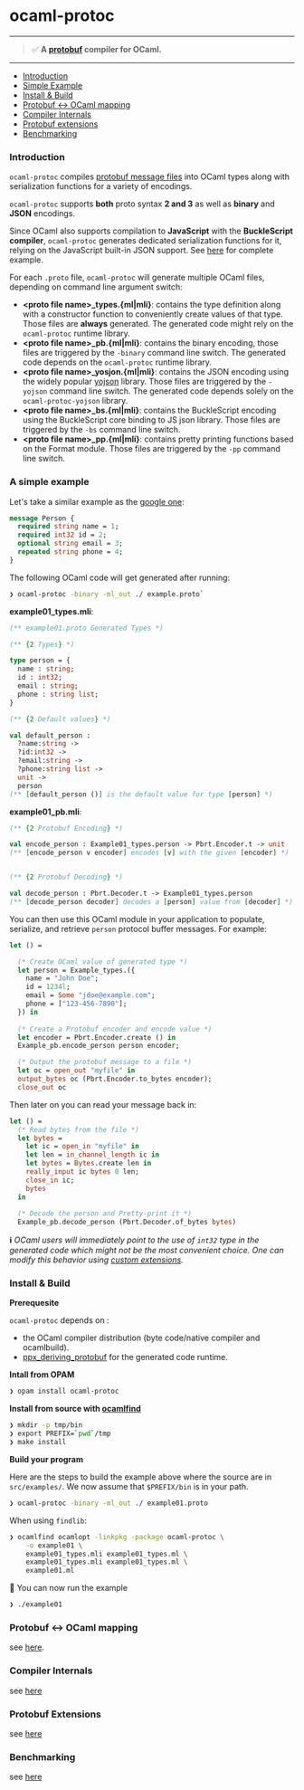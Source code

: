 # ocaml-protoc
-----
> ✅ **A [protobuf](https://goo.gl/YqNT7Q) compiler for OCaml.** 
----


* [Introduction](#introduction)
* [Simple Example](#a-simple-example)
* [Install & Build](#install-build)
* [Protobuf <-> OCaml mapping](doc/protobuf_ocaml_mapping.md)
* [Compiler Internals](doc/compiler_internals.md)
* [Protobuf extensions](doc/ocaml_extensions.md)
* [Benchmarking](doc/benchmarking.md)

### Introduction 

`ocaml-protoc` compiles [protobuf message files](https://goo.gl/YqNT7Q) into 
OCaml types along with serialization functions for a variety of encodings.

`ocaml-protoc` supports **both** proto syntax **2 and 3** as well as **binary** and **JSON** encodings. 

Since OCaml also supports compilation to **JavaScript** with the **BuckleScript 
compiler**, `ocaml-protoc` generates dedicated serialization functions for
it, relying on the JavaScript built-in JSON support. See 
[here](https://github.com/mransan/bs-protobuf-demo) for complete example.

For each `.proto` file, `ocaml-protoc` will generate multiple OCaml files, 
depending on command line argument switch:
* **\<proto file name\>_types.{ml|mli}**: contains the type definition along 
  with a constructor function to conveniently create values of that type. Those
  files are **always** generated. The generated code might rely on 
  the `ocaml-protoc` runtime library.
* **\<proto file name\>_pb.{ml|mli}**: contains the binary encoding, those files 
  are triggered by the `-binary` command line switch. The generated code
  depends on the `ocaml-protoc` runtime library.
* **\<proto file name\>_yosjon.{ml|mli}**: contains the JSON encoding using the 
  widely popular [yojson](https://github.com/mjambon/yojson) library. Those 
  files are triggered by the `-yojson` command line switch. The generated code 
  depends solely on the `ocaml-protoc-yojson` library.
* **\<proto file name\>_bs.{ml|mli}**: contains the BuckleScript encoding using the
  BuckleScript core binding to JS json library. Those files are triggered by 
  the `-bs` command line switch.
* **\<proto file name\>_pp.{ml|mli}**: contains pretty printing functions based
  on the Format module. Those files are triggered by the `-pp` command 
  line switch.

### A simple example

Let's take a similar example as the [google one](https://developers.google.com/protocol-buffers/docs/overview#how-do-they-work):

```Protobuf
message Person {
  required string name = 1;
  required int32 id = 2;
  optional string email = 3;
  repeated string phone = 4;
}
```

The following OCaml code will get generated after running:

```bash
❯ ocaml-protoc -binary -ml_out ./ example.proto`
```

**example01_types.mli**:

```OCaml
(** example01.proto Generated Types *)

(** {2 Types} *)

type person = {
  name : string;
  id : int32;
  email : string;
  phone : string list;
}

(** {2 Default values} *)

val default_person : 
  ?name:string ->
  ?id:int32 ->
  ?email:string ->
  ?phone:string list ->
  unit ->
  person
(** [default_person ()] is the default value for type [person] *)
```

**example01_pb.mli**:

```OCaml
(** {2 Protobuf Encoding} *)

val encode_person : Example01_types.person -> Pbrt.Encoder.t -> unit
(** [encode_person v encoder] encodes [v] with the given [encoder] *)


(** {2 Protobuf Decoding} *)

val decode_person : Pbrt.Decoder.t -> Example01_types.person
(** [decode_person decoder] decodes a [person] value from [decoder] *)
```

You can then use this OCaml module in your application to populate, serialize, and retrieve `person` protocol buffer messages.
For example:

```OCaml
let () =

  (* Create OCaml value of generated type *) 
  let person = Example_types.({ 
    name = "John Doe"; 
    id = 1234l;
    email = Some "jdoe@example.com"; 
    phone = ["123-456-7890"];
  }) in 
  
  (* Create a Protobuf encoder and encode value *)
  let encoder = Pbrt.Encoder.create () in 
  Example_pb.encode_person person encoder; 

  (* Output the protobuf message to a file *) 
  let oc = open_out "myfile" in 
  output_bytes oc (Pbrt.Encoder.to_bytes encoder);
  close_out oc
```

Then later on you can read your message back in:
```OCaml
let () = 
  (* Read bytes from the file *) 
  let bytes = 
    let ic = open_in "myfile" in 
    let len = in_channel_length ic in 
    let bytes = Bytes.create len in 
    really_input ic bytes 0 len; 
    close_in ic; 
    bytes 
  in 
  
  (* Decode the person and Pretty-print it *)
  Example_pb.decode_person (Pbrt.Decoder.of_bytes bytes)
```

**ℹ** *OCaml users will immediately point to the use of `int32` type in the generated code which might not be the most convenient choice. One can modify this behavior using [custom extensions](doc/ocaml_extensions.md).* 

### Install & Build

**Prerequesite**

`ocaml-protoc` depends on :
* the OCaml compiler distribution (byte code/native compiler and ocamlbuild).
* [ppx_deriving_protobuf](https://github.com/whitequark/ppx_deriving_protobuf) for the generated code runtime.

**Intall from OPAM**

```bash
❯ opam install ocaml-protoc
```

**Install from source with [ocamlfind](http://projects.camlcity.org/projects/findlib.html)**

```bash
❯ mkdir -p tmp/bin
❯ export PREFIX=`pwd`/tmp
❯ make install
```

**Build your program** 

Here are the steps to build the example above where the source are in `src/examples/`. We now assume that `$PREFIX/bin` is in your path.

```Bash 
❯ ocaml-protoc -binary -ml_out ./ example01.proto
```

When using `findlib`:
```Bash
❯ ocamlfind ocamlopt -linkpkg -package ocaml-protoc \
    -o example01 \
    example01_types.mli example01_types.ml \
    example01_types.mli example01_types.ml \
    example01.ml
```

🏁 You can now run the example
```Bash
❯ ./example01
```
### Protobuf <-> OCaml mapping
see [here](doc/protobuf_ocaml_mapping.md).

### Compiler Internals

see [here](doc/compiler_internals.md)

### Protobuf Extensions
 
see [here](doc/ocaml_extensions.md)

### Benchmarking
 
see [here](doc/benchmarking.md)
